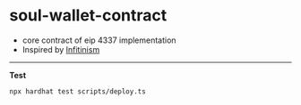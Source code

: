 # soul-wallet-contract
+ core contract of eip 4337 implementation
+ Inspired by [Infitinism](https://github.com/eth-infinitism/account-abstraction)


----------

**Test**

```shell
npx hardhat test scripts/deploy.ts
```